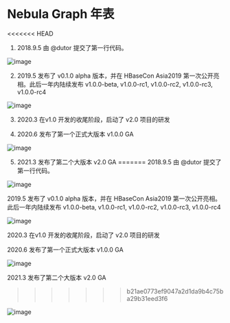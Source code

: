 # Nebula Graph 年表

<<<<<<< HEAD
1. 2018.9.5 由 @dutor 提交了第一行代码。

![image](https://docs-cdn.nebula-graph.com.cn/books/images/dutor.png)

2. 2019.5 发布了 v0.1.0 alpha 版本，并在 HBaseCon Asia2019 第一次公开亮相。此后一年内陆续发布 v1.0.0-beta, v1.0.0-rc1, v1.0.0-rc2, v1.0.0-rc3, v1.0.0-rc4

![image](https://docs-cdn.nebula-graph.com.cn/books/images/v010.png)

3. 2020.3 在v1.0 开发的收尾阶段，启动了 v2.0 项目的研发

4. 2020.6 发布了第一个正式大版本 v1.0.0 GA

![image](https://docs-cdn.nebula-graph.com.cn/books/images/v100GA.png)

5. 2021.3 发布了第二个大版本 v2.0 GA
=======
2018.9.5 由 @dutor 提交了第一行代码。

![image](https://docs-cdn.nebula-graph.com.cn/books/images/dutor.png)

2019.5 发布了 v0.1.0 alpha 版本，并在 HBaseCon Asia2019 第一次公开亮相。此后一年内陆续发布 v1.0.0-beta, v1.0.0-rc1, v1.0.0-rc2, v1.0.0-rc3, v1.0.0-rc4

![image](https://docs-cdn.nebula-graph.com.cn/books/images/v010.png)

2020.3 在v1.0 开发的收尾阶段，启动了 v2.0 项目的研发

2020.6 发布了第一个正式大版本 v1.0.0 GA

![image](https://docs-cdn.nebula-graph.com.cn/books/images/v100GA.png)

2021.3 发布了第二个大版本 v2.0 GA
>>>>>>> b21ae0773ef9047a2d1da9b4c75ba29b31eed3f6

![image](https://docs-cdn.nebula-graph.com.cn/books/images/v200.png)
